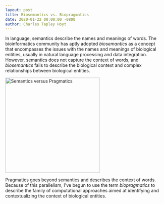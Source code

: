 ```yaml
---
layout: post
title: Biosemantics vs. Biopragmatics
date: 2020-01-22 00:00:00 -0800
author: Charles Tapley Hoyt
---
```


In language, semantics describe the names and meanings of words. The
bioinformatics community has aptly adopted _biosemantics_ as a concept that
encompasses the issues with the names and meanings of biological entities,
usually in natural language processing and data integration. However, semantics
does not capture the context of words, and _biosemantics_ fails to describe the
biological context and complex relationships between biological entities.

<img src="https://pediaa.com/wp-content/uploads/2018/08/Difference-Between-Semantics-and-Pragmatics_Figure-1.png" alt="Semantics versus Pragmatics" height="300px"/>

Pragmatics goes beyond semantics and describes the context of words. Because of
this parallelism, I've begun to use the term _biopragmatics_ to describe the
family of computational approaches aimed at identifying and contextualizing the
context of biological entities.
